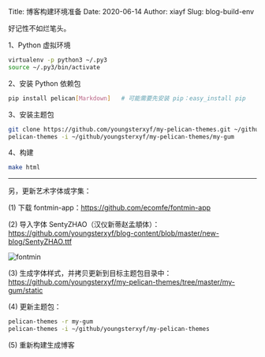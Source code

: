 Title: 博客构建环境准备
Date: 2020-06-14
Author: xiayf
Slug: blog-build-env

好记性不如烂笔头。

1、Python 虚拟环境

```bash
virtualenv -p python3 ~/.py3
source ~/.py3/bin/activate
```

2、安装 Python 依赖包

```bash
pip install pelican[Markdown]   # 可能需要先安装 pip：easy_install pip
```

3、安装主题包

```bash
git clone https://github.com/youngsterxyf/my-pelican-themes.git ~/github/youngsterxyf/my-pelican-themes
pelican-themes -i ~/github/youngsterxyf/my-pelican-themes/my-gum
```

4、构建

```bash
make html
```

---

另，更新艺术字体或字集：

(1) 下载 fontmin-app：https://github.com/ecomfe/fontmin-app

(2) 导入字体 SentyZHAO（汉仪新蒂赵孟頫体）：https://github.com/youngsterxyf/blog-content/blob/master/new-blog/SentyZHAO.ttf

![fontmin](https://i.loli.net/2020/06/14/Xn8b9kZDIfWoLmp.png)

(3) 生成字体样式，并拷贝更新到目标主题包目录中：https://github.com/youngsterxyf/my-pelican-themes/tree/master/my-gum/static

(4) 更新主题包：

```bash
pelican-themes -r my-gum
pelican-themes -i ~/github/youngsterxyf/my-pelican-themes
```

(5) 重新构建生成博客
